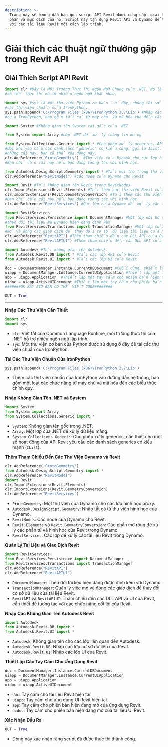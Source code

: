 ```yaml
---
description: >-
  Trang này sẽ hướng dẫn bạn qua script API Revit được cung cấp, giải thích từng
  phần và mục đích của nó. Script này tận dụng Revit API và Dynamo để tương tác
  với các tài liệu Revit một cách lập trình.
---
```


# Giải thích các thuật ngữ thường gặp trong Revit API

## Giải Thích Script API Revit

```python
import clr #Đây là Môi Trường Thực Thi Ngôn Ngữ Chung của .NET. Nó là một môi trường thực thi
#có thể thực thi mã từ nhiều ngôn ngữ khác nhau.

import sys #sys là một thư viện Python cơ bản - ở đây, chúng tôi sử dụng nó để tải vào
#các thư viện chuẩn của IronPython.
sys.path.append('C:\Program Files (x86)\IronPython 2.7\Lib') #Nhập các thư viện chuẩn
#của IronPython, bao gồm tất cả từ máy chủ và mã hóa cho đến các biểu thức chính quy.

import System #Không gian tên System tại gốc của .NET

from System import Array #Lớp .NET để xử lý thông tin mảng

from System.Collections.Generic import * #Cho phép xử lý generics. API của Revit
#đôi khi yêu cầu các danh sách 'generic' có kiểu cứng, gọi là IList. Nếu bạn không cần
#những cái này, bạn có thể xóa dòng này.
clr.AddReference('ProtoGeometry')  #Thư viện của Dynamo cho các lớp hình học proxy
#Bạn chỉ cần cái này nếu bạn đang tương tác với hình học.

from Autodesk.DesignScript.Geometry import * #Tải mọi thứ trong thư viện hình học của Dynamo
clr.AddReference("RevitNodes") #Các node của Dynamo cho Revit

import Revit #Tải không gian tên Revit trong RevitNodes
clr.ImportExtensions(Revit.Elements) #Tải thêm các thư viện Revit của Dynamo
clr.ImportExtensions(Revit.GeometryConversion) #Tải thêm các thư viện Revit của Dynamo.
#Bạn chỉ cần cái này nếu bạn đang tương tác với hình học.
clr.AddReference("RevitServices") #Các lớp của Dynamo để xử lý các tài liệu Revit

import RevitServices 
from RevitServices.Persistence import DocumentManager #Một lớp nội bộ của Dynamo
#theo dõi tài liệu mà Dynamo hiện đang đính kèm
from RevitServices.Transactions import TransactionManager #Một lớp của Dynamo để
#mở và đóng các giao dịch để thay đổi cơ sở dữ liệu tài liệu của Revit
clr.AddReference("RevitAPI") #Thêm tham chiếu đến các DLL API của Revit
clr.AddReference("RevitAPIUI") #Thêm tham chiếu đến các DLL API của Revit

import Autodesk #Tải không gian tên Autodesk
from Autodesk.Revit.DB import * #Tải các lớp API của Revit
from Autodesk.Revit.UI import * #Tải các lớp UI của Revit

doc = DocumentManager.Instance.CurrentDBDocument #Cuối cùng, thiết lập các tay cầm cho tài liệu Revit hiện tại
uiapp = DocumentManager.Instance.CurrentUIApplication #Thiết lập một tay cầm cho tài liệu UI Revit hiện tại
app = uiapp.Application  #Thiết lập một tay cầm cho phiên bản hiện đang mở của ứng dụng Revit
uidoc = uiapp.ActiveUIDocument #Thiết lập một tay cầm cho phiên bản hiện đang mở của ứng dụng UI Revit
#######OK BÂY GIỜ BẠN CÓ THỂ VIẾT CODE########

OUT = True
```

***

**Nhập Các Thư Viện Cần Thiết**

```python
import clr
import sys
```

* `clr`: Viết tắt của Common Language Runtime, môi trường thực thi của .NET hỗ trợ nhiều ngôn ngữ lập trình.
* `sys`: Một thư viện cơ bản của Python được sử dụng ở đây để tải các thư viện chuẩn của IronPython.

**Tải Các Thư Viện Chuẩn Của IronPython**

```python
sys.path.append('C:\Program Files (x86)\IronPython 2.7\Lib')
```

* Thêm các thư viện chuẩn của IronPython vào đường dẫn hệ thống, bao gồm một loạt các chức năng từ máy chủ và mã hóa đến các biểu thức chính quy.

**Nhập Không Gian Tên .NET và System**

```python
import System
from System import Array
from System.Collections.Generic import *
```

* `System`: Không gian tên gốc trong .NET.
* `Array`: Một lớp của .NET để xử lý dữ liệu mảng.
* `System.Collections.Generic`: Cho phép xử lý generics, cần thiết cho một số hoạt động của API Revit yêu cầu các danh sách generics có kiểu mạnh (`IList`).

**Thêm Tham Chiếu Đến Các Thư Viện Dynamo và Revit**

```python
clr.AddReference('ProtoGeometry')
from Autodesk.DesignScript.Geometry import *
clr.AddReference("RevitNodes")
import Revit
clr.ImportExtensions(Revit.Elements)
clr.ImportExtensions(Revit.GeometryConversion)
clr.AddReference("RevitServices")
```

* `ProtoGeometry`: Một thư viện của Dynamo cho các lớp hình học proxy.
* `Autodesk.DesignScript.Geometry`: Nhập tất cả từ thư viện hình học của Dynamo.
* `RevitNodes`: Các node của Dynamo cho Revit.
* `Revit.Elements` và `Revit.GeometryConversion`: Các phần mở rộng để xử lý các phần tử và hình học của Revit trong Dynamo.
* `RevitServices`: Các lớp để xử lý các tài liệu Revit trong Dynamo.

**Quản Lý Tài Liệu và Giao Dịch Revit**

```python
import RevitServices 
from RevitServices.Persistence import DocumentManager
from RevitServices.Transactions import TransactionManager
clr.AddReference("RevitAPI")
clr.AddReference("RevitAPIUI")
```

* `DocumentManager`: Theo dõi tài liệu hiện đang được đính kèm với Dynamo.
* `TransactionManager`: Quản lý việc mở và đóng các giao dịch để thay đổi cơ sở dữ liệu của tài liệu Revit.
* `RevitAPI` và `RevitAPIUI`: Tham chiếu đến các DLL API và UI của Revit, cần thiết để tương tác với các chức năng cốt lõi của Revit.

**Nhập Các Không Gian Tên Autodesk Revit**

```python
import Autodesk
from Autodesk.Revit.DB import *
from Autodesk.Revit.UI import *
```

* `Autodesk`: Không gian tên cho các lớp liên quan đến Autodesk.
* `Autodesk.Revit.DB`: Nhập các lớp cơ sở dữ liệu của Revit.
* `Autodesk.Revit.UI`: Nhập các lớp UI của Revit.

**Thiết Lập Các Tay Cầm Cho Ứng Dụng Revit**

```python
doc = DocumentManager.Instance.CurrentDBDocument
uiapp = DocumentManager.Instance.CurrentUIApplication
app = uiapp.Application
uidoc = uiapp.ActiveUIDocument
```

* `doc`: Tay cầm cho tài liệu Revit hiện tại.
* `uiapp`: Tay cầm cho ứng dụng UI Revit hiện tại.
* `app`: Tay cầm cho phiên bản hiện đang mở của ứng dụng Revit.
* `uidoc`: Tay cầm cho phiên bản hiện đang mở của tài liệu UI Revit.

**Xác Nhận Đầu Ra**

```python
OUT = True
```

* Dòng này xác nhận rằng script đã được thực thi thành công.
